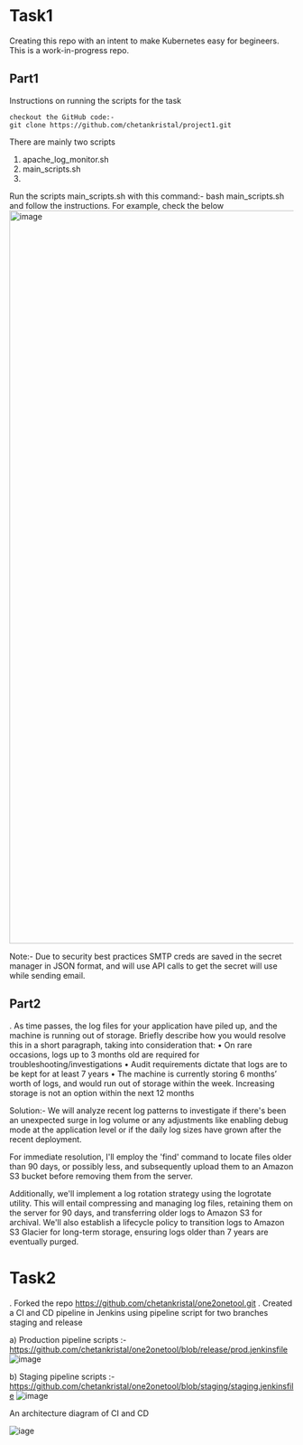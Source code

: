 # Task1
Creating this repo with an intent to make Kubernetes easy for begineers. This is a work-in-progress repo.

## Part1
Instructions on running the scripts for the task 

    checkout the GitHub code:-
    git clone https://github.com/chetankristal/project1.git
    

There are mainly two scripts
  1) apache_log_monitor.sh
  2) main_scripts.sh
  3) 

Run the scripts main_scripts.sh with this command:- bash main_scripts.sh and follow the instructions. For example, check the below
<img width="1298" alt="image" src="https://github.com/chetankristal/project1/assets/90678840/333f778c-04dc-4cf2-8ec1-efd2240bb41e">

Note:- Due to security best practices SMTP creds are saved in the secret manager in JSON format, and will use API calls to get the secret will use while sending email.
    
## Part2
. As time passes, the log files for your application have piled up, and the machine is running out of storage. Briefly describe how you would resolve this in a short paragraph, taking into consideration that:
• On rare occasions, logs up to 3 months old are required for troubleshooting/investigations 
• Audit requirements dictate that logs are to be kept for at least 7 years 
• The machine is currently storing 6 months’ worth of logs, and would run out of  storage within the week. Increasing storage is not an option within the next 12 months 


Solution:- We will analyze recent log patterns to investigate if there's been an unexpected surge in log volume or any adjustments like enabling debug mode at the application level or if the daily log sizes have grown after the recent deployment.

For immediate resolution, I'll employ the 'find' command to locate files older than 90 days, or possibly less, and subsequently upload them to an Amazon S3 bucket before removing them from the server.

Additionally, we'll implement a log rotation strategy using the logrotate utility. This will entail compressing and managing log files, retaining them on the server for 90 days, and transferring older logs to Amazon S3 for archival. We'll also establish a lifecycle policy to transition logs to Amazon S3 Glacier for long-term storage, ensuring logs older than 7 years are eventually purged.



# Task2

. Forked the repo 
    https://github.com/chetankristal/one2onetool.git
. Created a CI and CD pipeline in Jenkins using pipeline script for two branches staging and release

a) Production pipeline scripts :-  https://github.com/chetankristal/one2onetool/blob/release/prod.jenkinsfile
![image](https://github.com/chetankristal/project1/assets/90678840/05c3e7e3-d119-4998-b59e-437d486f518d)




b) Staging pipeline scripts :- https://github.com/chetankristal/one2onetool/blob/staging/staging.jenkinsfile
![image](https://github.com/chetankristal/project1/assets/90678840/f4e6c25a-5662-4b6e-81dc-9f85d401b54b)



An architecture diagram of CI and CD

![iage](https://github.com/chetankristal/project1/assets/90678840/37dc84b9-f98f-4d8a-a873-89eb38bbbfc5)
